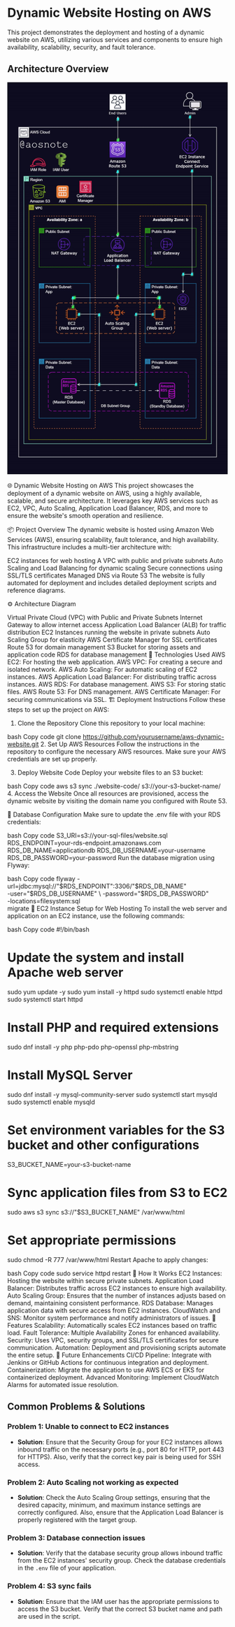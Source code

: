 # Dynamic Website Hosting on AWS

This project demonstrates the deployment and hosting of a dynamic website on AWS, utilizing various services and components to ensure high availability, scalability, security, and fault tolerance.

## Architecture Overview
![Project Diagram](3._Host_a_Dynamic_Web_App_on_AWS.gif)

🌐 Dynamic Website Hosting on AWS
This project showcases the deployment of a dynamic website on AWS, using a highly available, scalable, and secure architecture. It leverages key AWS services such as EC2, VPC, Auto Scaling, Application Load Balancer, RDS, and more to ensure the website's smooth operation and resilience.


📦 Project Overview
The dynamic website is hosted using Amazon Web Services (AWS), ensuring scalability, fault tolerance, and high availability. This infrastructure includes a multi-tier architecture with:

EC2 instances for web hosting
A VPC with public and private subnets
Auto Scaling and Load Balancing for dynamic scaling
Secure connections using SSL/TLS certificates
Managed DNS via Route 53
The website is fully automated for deployment and includes detailed deployment scripts and reference diagrams.

⚙️ Architecture Diagram

Virtual Private Cloud (VPC) with Public and Private Subnets
Internet Gateway to allow internet access
Application Load Balancer (ALB) for traffic distribution
EC2 Instances running the website in private subnets
Auto Scaling Group for elasticity
AWS Certificate Manager for SSL certificates
Route 53 for domain management
S3 Bucket for storing assets and application code
RDS for database management
🔧 Technologies Used
AWS EC2: For hosting the web application.
AWS VPC: For creating a secure and isolated network.
AWS Auto Scaling: For automatic scaling of EC2 instances.
AWS Application Load Balancer: For distributing traffic across instances.
AWS RDS: For database management.
AWS S3: For storing static files.
AWS Route 53: For DNS management.
AWS Certificate Manager: For securing communications via SSL.
🏗️ Deployment Instructions
Follow these steps to set up the project on AWS:

1. Clone the Repository
Clone this repository to your local machine:

bash
Copy code
git clone https://github.com/yourusername/aws-dynamic-website.git
2. Set Up AWS Resources
Follow the instructions in the repository to configure the necessary AWS resources. Make sure your AWS credentials are set up properly.

3. Deploy Website Code
Deploy your website files to an S3 bucket:

bash
Copy code
aws s3 sync ./website-code/ s3://your-s3-bucket-name/
4. Access the Website
Once all resources are provisioned, access the dynamic website by visiting the domain name you configured with Route 53.

🔑 Database Configuration
Make sure to update the .env file with your RDS credentials:

bash
Copy code
S3_URI=s3://your-sql-files/website.sql
RDS_ENDPOINT=your-rds-endpoint.amazonaws.com
RDS_DB_NAME=applicationdb
RDS_DB_USERNAME=your-username
RDS_DB_PASSWORD=your-password
Run the database migration using Flyway:

bash
Copy code
flyway -url=jdbc:mysql://"$RDS_ENDPOINT":3306/"$RDS_DB_NAME" \
  -user="$RDS_DB_USERNAME" \
  -password="$RDS_DB_PASSWORD" \
  -locations=filesystem:sql \
  migrate
📄 EC2 Instance Setup for Web Hosting
To install the web server and application on an EC2 instance, use the following commands:

bash
Copy code
#!/bin/bash

# Update the system and install Apache web server
sudo yum update -y
sudo yum install -y httpd
sudo systemctl enable httpd
sudo systemctl start httpd

# Install PHP and required extensions
sudo dnf install -y php php-pdo php-openssl php-mbstring

# Install MySQL Server
sudo dnf install -y mysql-community-server
sudo systemctl start mysqld
sudo systemctl enable mysqld

# Set environment variables for the S3 bucket and other configurations
S3_BUCKET_NAME=your-s3-bucket-name

# Sync application files from S3 to EC2
sudo aws s3 sync s3://"$S3_BUCKET_NAME" /var/www/html

# Set appropriate permissions
sudo chmod -R 777 /var/www/html
Restart Apache to apply changes:

bash
Copy code
sudo service httpd restart
🚀 How It Works
EC2 Instances: Hosting the website within secure private subnets.
Application Load Balancer: Distributes traffic across EC2 instances to ensure high availability.
Auto Scaling Group: Ensures that the number of instances adjusts based on demand, maintaining consistent performance.
RDS Database: Manages application data with secure access from EC2 instances.
CloudWatch and SNS: Monitor system performance and notify administrators of issues.
🌟 Features
Scalability: Automatically scales EC2 instances based on traffic load.
Fault Tolerance: Multiple Availability Zones for enhanced availability.
Security: Uses VPC, security groups, and SSL/TLS certificates for secure communication.
Automation: Deployment and provisioning scripts automate the entire setup.
📅 Future Enhancements
CI/CD Pipeline: Integrate with Jenkins or GitHub Actions for continuous integration and deployment.
Containerization: Migrate the application to use AWS ECS or EKS for containerized deployment.
Advanced Monitoring: Implement CloudWatch Alarms for automated issue resolution.

## Common Problems & Solutions

### Problem 1: **Unable to connect to EC2 instances**
- **Solution**: Ensure that the Security Group for your EC2 instances allows inbound traffic on the necessary ports (e.g., port 80 for HTTP, port 443 for HTTPS). Also, verify that the correct key pair is being used for SSH access.

### Problem 2: **Auto Scaling not working as expected**
- **Solution**: Check the Auto Scaling Group settings, ensuring that the desired capacity, minimum, and maximum instance settings are correctly configured. Also, ensure that the Application Load Balancer is properly registered with the target group.

### Problem 3: **Database connection issues**
- **Solution**: Verify that the database security group allows inbound traffic from the EC2 instances' security group. Check the database credentials in the `.env` file of your application.

### Problem 4: **S3 sync fails**
- **Solution**: Ensure that the IAM user has the appropriate permissions to access the S3 bucket. Verify that the correct S3 bucket name and path are used in the script.
    

